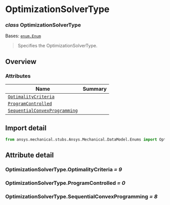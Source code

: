<a id="optimizationsolvertype"></a>

# OptimizationSolverType

<a id="OptimizationSolverType"></a>

### *class* OptimizationSolverType

Bases: [`enum.Enum`](https://docs.python.org/3/library/enum.html#enum.Enum)

> Specifies the OptimizationSolverType.

> <!-- !! processed by numpydoc !! -->

<a id="overview"></a>

## Overview

### Attributes

| Name | Summary |
|--------------------------------------------------------------------------------------|----|
| [`OptimalityCriteria`](#OptimizationSolverType.OptimalityCriteria)                   |    |
| [`ProgramControlled`](#OptimizationSolverType.ProgramControlled)                     |    |
| [`SequentialConvexProgramming`](#OptimizationSolverType.SequentialConvexProgramming) |    |

<a id="import-detail"></a>

## Import detail

```python
from ansys.mechanical.stubs.Ansys.Mechanical.DataModel.Enums import OptimizationSolverType
```

<a id="attribute-detail"></a>

## Attribute detail

<a id="OptimizationSolverType.OptimalityCriteria"></a>

### OptimizationSolverType.OptimalityCriteria *= 9*

<a id="OptimizationSolverType.ProgramControlled"></a>

### OptimizationSolverType.ProgramControlled *= 0*

<a id="OptimizationSolverType.SequentialConvexProgramming"></a>

### OptimizationSolverType.SequentialConvexProgramming *= 8*

